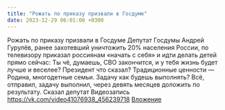 ```yaml
---
title: "Рожать по приказу призвали в Госдуме"
date: 2023-12-29 06:01:00 +0300
---
```


Рожать по приказу призвали в Госдуме
Депутат Госдумы Андрей Гурулёв, ранее захотевший уничтожить 20% населения России, по телевизору приказал россиянам «начать с себя» и идти делать детей прямо сейчас:
Ты чё, думаешь, СВО закончится, и у тебя жизнь будет лучше и веселее? Президент что сказал? Традиционные ценности — Родина, многодетные семьи. Задачу как будешь выполнять? Всё, отправил, задачу выполнил, через девять месяцев доложить по результату. Сказал депутат
Видеозапись
<a class="vk-attach" href="https://vk.com/video41076938_456239718">https://vk.com/video41076938_456239718</a>
<a class="vk-attach" href="https://vk.com/video41076938_456239718">Вложение</a>
